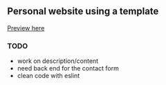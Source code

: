 ## Personal website using a template

[Preview here](https://nicolasmercier.netlify.app/)

### TODO

- work on description/content
- need back end for the contact form
- clean code with eslint
